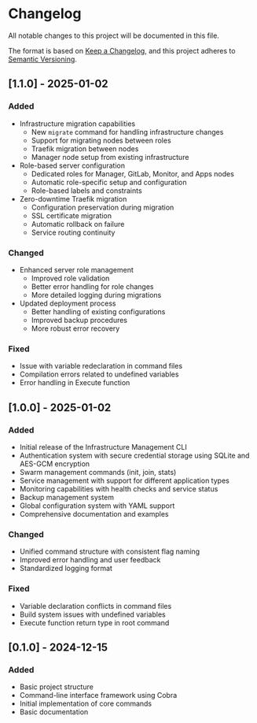 # Changelog

All notable changes to this project will be documented in this file.

The format is based on [Keep a Changelog](https://keepachangelog.com/en/1.0.0/),
and this project adheres to [Semantic Versioning](https://semver.org/spec/v2.0.0.html).

## [1.1.0] - 2025-01-02

### Added
- Infrastructure migration capabilities
  - New `migrate` command for handling infrastructure changes
  - Support for migrating nodes between roles
  - Traefik migration between nodes
  - Manager node setup from existing infrastructure
- Role-based server configuration
  - Dedicated roles for Manager, GitLab, Monitor, and Apps nodes
  - Automatic role-specific setup and configuration
  - Role-based labels and constraints
- Zero-downtime Traefik migration
  - Configuration preservation during migration
  - SSL certificate migration
  - Automatic rollback on failure
  - Service routing continuity

### Changed
- Enhanced server role management
  - Improved role validation
  - Better error handling for role changes
  - More detailed logging during migrations
- Updated deployment process
  - Better handling of existing configurations
  - Improved backup procedures
  - More robust error recovery

### Fixed
- Issue with variable redeclaration in command files
- Compilation errors related to undefined variables
- Error handling in Execute function

## [1.0.0] - 2025-01-02

### Added
- Initial release of the Infrastructure Management CLI
- Authentication system with secure credential storage using SQLite and AES-GCM encryption
- Swarm management commands (init, join, stats)
- Service management with support for different application types
- Monitoring capabilities with health checks and service status
- Backup management system
- Global configuration system with YAML support
- Comprehensive documentation and examples

### Changed
- Unified command structure with consistent flag naming
- Improved error handling and user feedback
- Standardized logging format

### Fixed
- Variable declaration conflicts in command files
- Build system issues with undefined variables
- Execute function return type in root command

## [0.1.0] - 2024-12-15

### Added
- Basic project structure
- Command-line interface framework using Cobra
- Initial implementation of core commands
- Basic documentation
